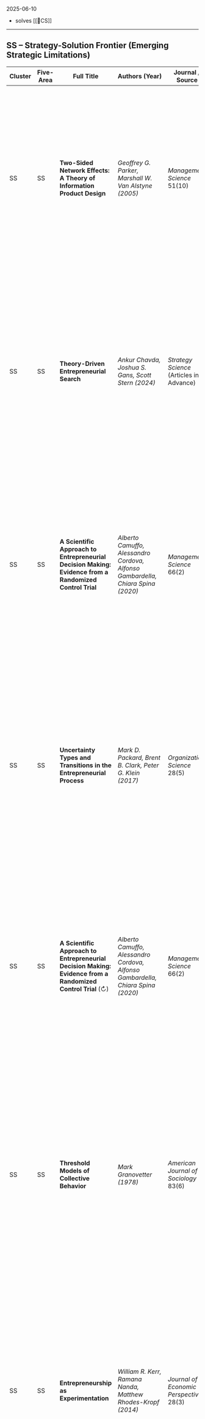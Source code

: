 2025-06-10
- solves [[📜CS]]

---
## SS – Strategy-Solution Frontier (Emerging Strategic Limitations)

| Cluster | Five-Area | Full Title                                                                                                 | Authors (Year)                                                                  | Journal / Source                         | Key Reason for Inclusion                                                                                                                                                                                                                                                                                                                                                                                                                                                                    | Filename                                                                  |
| ------- | --------- | ---------------------------------------------------------------------------------------------------------- | ------------------------------------------------------------------------------- | ---------------------------------------- | ------------------------------------------------------------------------------------------------------------------------------------------------------------------------------------------------------------------------------------------------------------------------------------------------------------------------------------------------------------------------------------------------------------------------------------------------------------------------------------------- | ------------------------------------------------------------------------- |
| SS      | SS        | **Two-Sided Network Effects: A Theory of Information Product Design**                                      | _Geoffrey G. Parker, Marshall W. Van Alstyne (2005)_                            | _Management Science_ 51(10)              | Presents a formal model of **two-sided network externalities**, which underpins modern platform startups. This work highlights a frontier strategic challenge: entrepreneurs in platform markets must manage cross-side demand effects, something traditional startup strategy didn’t address. Including this shows the need for new solution frameworks (like ours) to account for network effects in entrepreneurial strategy.                                                            | [[📜ss_parker05_twosided_network_ext]]                                    |
| SS      | SS        | **Theory-Driven Entrepreneurial Search**                                                                   | _Ankur Chavda, Joshua S. Gans, Scott Stern (2024)_                              | _Strategy Science_ (Articles in Advance) | Develops a **Bayesian model of how entrepreneurs update their beliefs through experimentation**. It finds that “theory-based” entrepreneurs optimally pivot in counterintuitive ways (sometimes persisting after good outcomes and reverting after bad ones). This cutting-edge work indicates the current limits of entrepreneurial strategy – and inspires solution approaches (like ours) that explicitly model belief-updating and optimal pivot rules.                                 | [[📜SS_stern24_model(beliefs, experimentation)]]                          |
| SS      | SS        | **A Scientific Approach to Entrepreneurial Decision Making: Evidence from a Randomized Control Trial**     | _Alberto Camuffo, Alessandro Cordova, Alfonso Gambardella, Chiara Spina (2020)_ | _Management Science_ 66(2)               | Provides RCT evidence that **founders trained to systematically formulate and test hypotheses (iterative experiments)** outperform those using intuition or planning. This reveals a frontier: mainstream strategy doesn’t yet fully embed scientific experimentation. Our solution builds on this insight, pushing the strategy frontier by systematizing entrepreneurial experiments for learning.                                                                                        | 📜SS_spina16_elicit(beliefs, systematically)                              |
| SS      | SS        | **Uncertainty Types and Transitions in the Entrepreneurial Process**                                       | _Mark D. Packard, Brent B. Clark, Peter G. Klein (2017)_                        | _Organization Science_ 28(5)             | Argues that entrepreneurial opportunities are **not objectively “found” but continuously formed and revised through judgment under uncertainty**. It provides a nuanced view that opportunities evolve with entrepreneurs’ beliefs (“small histories”), highlighting a limitation in strategy research that often treats opportunities as static. This insight supports the need for solution frameworks (like ours) that allow continuous opportunity re-evaluation as situations change.  | [[📜SS_packard17_observe(opportunities, beliefs)]]                        |
| SS      | SS        | **A Scientific Approach to Entrepreneurial Decision Making: Evidence from a Randomized Control Trial** (↻) | _Alberto Camuffo, Alessandro Cordova, Alfonso Gambardella, Chiara Spina (2020)_ | _Management Science_ 66(2)               | _(Same study as above, emphasized for a different insight.)_ Demonstrates how **structuring venture experiments explicitly to maximize learning** (e.g. setting clear hypotheses, “pivot thresholds”) leads to better outcomes. This pushes the solution frontier by showing that beyond _what_ strategy to pursue, _how_ to systematically experiment is crucial – a practice our approach aims to mainstream.                                                                             | [[📜🟧_camuffo19_structure(experiments, learning)]]                       |
| SS      | SS        | **Threshold Models of Collective Behavior**                                                                | _Mark Granovetter (1978)_                                                       | _American Journal of Sociology_ 83(6)    | A classic model explaining how **individual adoption decisions aggregate into collective outcomes via thresholds**. It highlights a strategic frontier relevant to entrepreneurship: many startup outcomes (product adoption, viral growth) depend on social contagion and herd behavior, which traditional entrepreneurial strategy barely incorporates. This inclusion suggests our research will leverage such models to inform strategies in networked or community-influenced markets. | [[📜SS_granovetter78_model(collective-behavior, thresholds)]]             |
| SS      | SS        | **Entrepreneurship as Experimentation**                                                                    | _William R. Kerr, Ramana Nanda, Matthew Rhodes-Kropf (2014)_                    | _Journal of Economic Perspectives_ 28(3) | Asserts that **entrepreneurship should be viewed as a series of experiments**, because outcomes are highly uncertain and skewed. The authors argue investors and founders must tolerate many failures to find big successes. This thought-piece pushes the strategy frontier by framing startup strategy not as one grand plan but as a process of trial-and-error – exactly the mindset our solution operationalizes through formal decision support.                                      | [[📜SS_kerr14_systematize(experimentation, entrepreneurship)]]            |
| CN+SS   | SS        | **Learning from Samples of One or Fewer**                                                                  | _James G. March, Lee Sproull, Michael Tamuz (1991)_                             | _Organization Science_ 2(1)              | Classic study showing organizations often **learn from very limited data (“samples of one or none”)** and are prone to mislearning from singular events. This straddles cause and solution: it’s a _cause_ of strategic error (startups base strategies on tiny anecdotal evidence) and points to a _solution frontier_ – methods to extract reliable insights from minimal experience (precisely what our rigorous, small-sample analytical approach aims to provide).                     | [[📜CN+SS_march91_extract(organizations, small-histories)]]               |
| SS      | SS        | **A Structural Model of Mentorship in Startup Accelerators: Matching, Learning, and Value Creation**       | _Mohaddeseh Heydari Nejad (2022)_                                               | Working Paper (Job Market Paper)         | Develops a quantitative model of **mentor–startup matching and learning** in accelerators, and estimates how mentorship creates value for new ventures. This cutting-edge research addresses a strategic/operational frontier: the optimal design of accelerator mentorship, which current theory treats simplistically. It informs our work by illustrating how structured mentorship and learning mechanisms can be modeled to improve startup outcomes.                                  | [[📜SS_Nejad22_A structural model of mentorship in startup accelerators]] |

